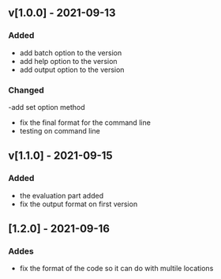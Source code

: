 ## v[1.0.0] - 2021-09-13
### Added
- add batch option to the version 
- add help option to the version 
- add output option to the version 
### Changed
-add set option method 
- fix the final format for the command line 
- testing on command line

## v[1.1.0] - 2021-09-15
### Added
- the evaluation part added 
-  fix the output format on first version 

## [1.2.0] - 2021-09-16
### Addes
- fix the format of the code so it can do with multile locations 

